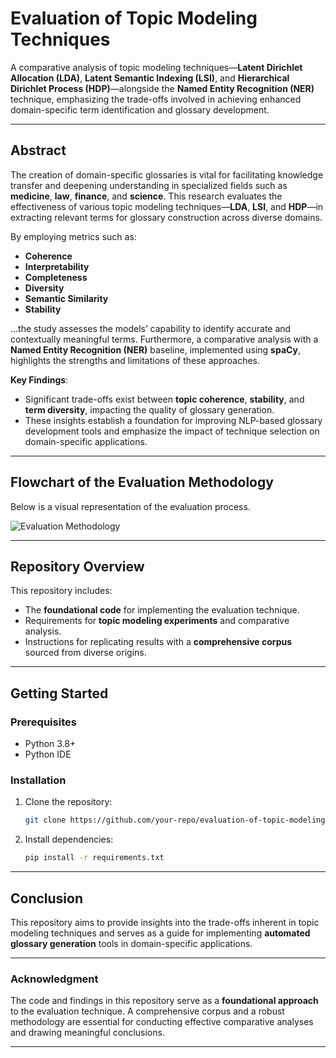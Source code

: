 # **Evaluation of Topic Modeling Techniques**

A comparative analysis of topic modeling techniques—**Latent Dirichlet Allocation (LDA)**, **Latent Semantic Indexing (LSI)**, and **Hierarchical Dirichlet Process (HDP)**—alongside the **Named Entity Recognition (NER)** technique, emphasizing the trade-offs involved in achieving enhanced domain-specific term identification and glossary development.

---

## **Abstract**  
The creation of domain-specific glossaries is vital for facilitating knowledge transfer and deepening understanding in specialized fields such as **medicine**, **law**, **finance**, and **science**. This research evaluates the effectiveness of various topic modeling techniques—**LDA**, **LSI**, and **HDP**—in extracting relevant terms for glossary construction across diverse domains.  

By employing metrics such as:  
- **Coherence**  
- **Interpretability**  
- **Completeness**  
- **Diversity**  
- **Semantic Similarity**  
- **Stability**  

...the study assesses the models’ capability to identify accurate and contextually meaningful terms. Furthermore, a comparative analysis with a **Named Entity Recognition (NER)** baseline, implemented using **spaCy**, highlights the strengths and limitations of these approaches.  

**Key Findings**:
- Significant trade-offs exist between **topic coherence**, **stability**, and **term diversity**, impacting the quality of glossary generation.
- These insights establish a foundation for improving NLP-based glossary development tools and emphasize the impact of technique selection on domain-specific applications.

---

## **Flowchart of the Evaluation Methodology**  
Below is a visual representation of the evaluation process.  

![Evaluation Methodology](https://github.com/user-attachments/assets/5d395a02-16e9-432e-9bfb-ce617e83e758)  

---

## **Repository Overview**  
This repository includes:  
- The **foundational code** for implementing the evaluation technique.  
- Requirements for **topic modeling experiments** and comparative analysis.  
- Instructions for replicating results with a **comprehensive corpus** sourced from diverse origins.  

---

## **Getting Started**  
### **Prerequisites**  
- Python 3.8+  
- Python IDE 

### **Installation**  
1. Clone the repository:  
   ```bash
   git clone https://github.com/your-repo/evaluation-of-topic-modeling-techniques.git
   ```
2. Install dependencies:  
   ```bash
   pip install -r requirements.txt
   ```
   
---

## **Conclusion**  
This repository aims to provide insights into the trade-offs inherent in topic modeling techniques and serves as a guide for implementing **automated glossary generation** tools in domain-specific applications.  

---

### **Acknowledgment**  
The code and findings in this repository serve as a **foundational approach** to the evaluation technique. A comprehensive corpus and a robust methodology are essential for conducting effective comparative analyses and drawing meaningful conclusions.

---
